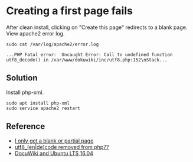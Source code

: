 # Creating a first page fails
After clean install, clicking on "Create this page" redirects to a blank page.<br>
View apache2 error log.
```shell
sudo cat /var/log/apache2/error.log

...PHP Fatal error:  Uncaught Error: Call to undefined function utf8_decode() in /var/www/dokuwiki/inc/utf8.php:152\nStack...
```


## Solution
Install php-xml.
```shell
sudo apt install php-xml
sudo service apache2 restart
```

## Reference
- [I only get a blank or partial page](https://www.dokuwiki.org/faq:blankpage)
- [utf8_(en|de)code removed from php7?](http://stackoverflow.com/questions/35701730/utf8-endecode-removed-from-php7)
- [DocuWiki and Ubuntu LTS 16.04](https://forum.dokuwiki.org/thread/13630)